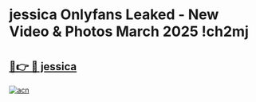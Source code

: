 # jessica Onlyfans Leaked - New Video & Photos March 2025 !ch2mj

# <h2><a href="https://1famw7.iuczelnia.edu.pl?title=jessica&ref=ch2mj">🔗👉 🔴 jessica</a></h2>

[![acn](https://github.com/user-attachments/assets/0f9c940e-d8b0-45ae-aac7-cd30a18b3e1c)](https://1famw7.iuczelnia.edu.pl?title=jessica&ref=ch2mj)

